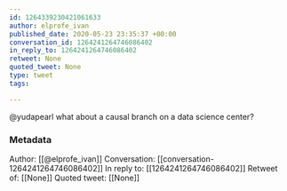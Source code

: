 ```yaml
---
id: 1264339230421061633
author: elprofe_ivan
published_date: 2020-05-23 23:35:37 +00:00
conversation_id: 1264241264746086402
in_reply_to: 1264241264746086402
retweet: None
quoted_tweet: None
type: tweet
tags:

---
```


@yudapearl what about a causal branch on a data science center?

### Metadata

Author: [[@elprofe_ivan]]
Conversation: [[conversation-1264241264746086402]]
In reply to: [[1264241264746086402]]
Retweet of: [[None]]
Quoted tweet: [[None]]

